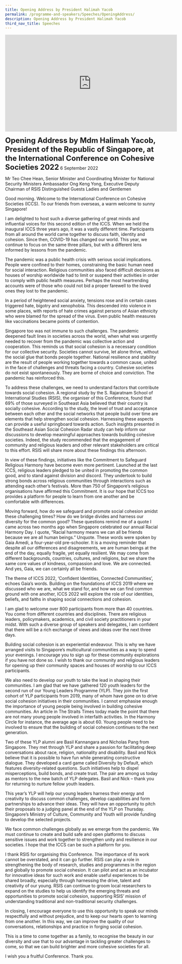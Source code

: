 ```yaml
---
title: Opening Address by President Halimah Yacob
permalink: /programme-and-speakers/Speeches/OpeningAddress/
description: Opening Address by President Halimah Yacob
third_nav_title: Speeches
---
```

<div class="bp-youtube">

<iframe width="560" height="315" src="https://www.youtube.com/embed/bMyL9YtTONI" title="YouTube video player" frameborder="0" allow="accelerometer; autoplay; clipboard-write; encrypted-media; gyroscope; picture-in-picture" allowfullscreen></iframe>

</div>

**<font size="+2">Opening Address by Mdm Halimah Yacob, President of the Republic of Singapore, at the International Conference on Cohesive Societies 2022</font>** 
6 September 2022

Mr Teo Chee Hean, Senior Minister and Coordinating Minister for National Security 
Ministers 
Ambassador Ong Keng Yong, Executive Deputy Chairman of RSIS 
Distinguished Guests 
Ladies and Gentlemen 

Good morning. Welcome to the International Conference on Cohesive Societies (ICCS). To our friends from overseas, a warm welcome to sunny Singapore!

I am delighted to host such a diverse gathering of great minds and influential voices for this second edition of the ICCS. When we held the inaugural ICCS three years ago, it was a vastly different time. Participants from all around the world came together to discuss faith, identity and cohesion. Since then, COVID-19 has changed our world. This year, we continue to focus on the same three pillars, but with a different lens informed by lessons from the pandemic.  

The pandemic was a public health crisis with serious social implications. People were confined to their homes, constraining the basic human need for social interaction. Religious communities also faced difficult decisions as houses of worship worldwide had to limit or suspend their activities in order to comply with public health measures. Perhaps the most heartrending accounts were of those who could not bid a proper farewell to the loved ones they lost to the pandemic.

In a period of heightened social anxiety, tensions rose and in certain cases triggered hate, bigotry and xenophobia. This descended into violence in some places, with reports of hate crimes against persons of Asian ethnicity who were blamed for the spread of the virus. Even public health measures like vaccinations became points of contention.

Singapore too was not immune to such challenges. The pandemic deepened fault lines in societies across the world, when what was urgently needed to recover from the pandemic was collective action and cooperation. This reminds us that social cohesion is a necessary condition for our collective security. Societies cannot survive, let alone thrive, without the social glue that bonds people together. National resilience and stability are the result of people working together towards a common cause, united in the face of challenges and threats facing a country. Cohesive societies do not exist spontaneously. They are borne of choice and conviction. The pandemic has reinforced this.

To address these challenges, we need to understand factors that contribute towards social cohesion. A regional study by the S. Rajaratnam School of International Studies (RSIS), the organiser of this Conference, found that 69% of those surveyed in Southeast Asia believed that their country is socially cohesive. According to the study, the level of trust and acceptance between each other and the social networks that people build over time are elements that help strengthen social cohesion. Harnessing these aspects can provide a useful springboard towards action. Such insights presented in the Southeast Asian Social Cohesion Radar study can help inform our discussions to develop meaningful approaches towards building cohesive societies. Indeed, the study recommended that the engagement of community and religious leaders and other relevant stakeholders are critical to this effort. RSIS will share more about these findings this afternoon.

In view of these findings, initiatives like the Commitment to Safeguard Religious Harmony have become even more pertinent. Launched at the last ICCS, religious leaders pledged to be united in promoting the common good, and to stand against division and discord. They undertook to build strong bonds across religious communities through interactions such as attending each other’s festivals. More than 750 of Singapore’s religious organisations have affirmed this Commitment. It is our hope that ICCS too provides a platform for people to learn from one another and be comfortable with differences.

Moving forward, how do we safeguard and promote social cohesion amidst these challenging times? How do we bridge divides and harness our diversity for the common good? These questions remind me of a quote I came across two months ago when Singapore celebrated our annual Racial Harmony Day. I quote, “Racial harmony means we can all be friends because we are all human beings.” Unquote. These words were spoken by Gaia Amedi, a four-year-old pre-schooler. It is a moving reminder that despite all our differences and disagreements, we are human beings at the end of the day, equally fragile, yet equally resilient. We may come from different backgrounds, countries, cultures, and religions, but we share the same core values of kindness, compassion and love. We are connected. And yes, Gaia, we can certainly all be friends.

The theme of ICCS 2022, ‘Confident Identities, Connected Communities’, echoes Gaia’s words. Building on the foundations of ICCS 2019 where we discussed who we are, what we stand for, and how we can find common ground with one another, ICCS 2022 will explore the role of our identities, beliefs, and faiths in shaping social connections and cohesion.

I am glad to welcome over 800 participants from more than 40 countries. You come from different countries and disciplines. There are religious leaders, policymakers, academics, and civil society practitioners in your midst. With such a diverse group of speakers and delegates, I am confident that there will be a rich exchange of views and ideas over the next three days.

Building social cohesion is an experiential endeavour. This is why we have arranged visits to Singapore’s multicultural communities as a way to spend your evenings. I encourage you to sign up for these community explorations if you have not done so. I wish to thank our community and religious leaders for opening up their community spaces and houses of worship to our ICCS participants.

We also need to develop our youth to take the lead in shaping their communities. I am glad that we have gathered 120 youth leaders for the second run of our Young Leaders Programme (YLP). They join the first cohort of YLP participants from 2019, many of whom have gone on to drive social cohesion initiatives in their communities. I cannot emphasise enough the importance of young people being involved in building cohesive communities. An article in The Straits Times today made the point that there are not many young people involved in interfaith activities. In the Harmony Circle for instance, the average age is about 60. Young people need to be involved to ensure that the building of social cohesion continues to the next generation.

Two of these YLP alumni are Basil Kannangara and Nicholas Pang from Singapore. They met through YLP and share a passion for facilitating deep conversations about race, religion, nationality and disability. Basil and Nick believe that it is possible to have fun while generating constructive dialogue. They developed a card game called Diversity by Default, which features diversity-related questions. Such initiatives help to dispel misperceptions, build bonds, and create trust. The pair are among us today as mentors to the new batch of YLP delegates. Basil and Nick – thank you for returning to nurture fellow youth leaders.

This year’s YLP will help our young leaders harness their energy and creativity to discuss common challenges, develop capabilities and form partnerships to advance their ideas. They will have an opportunity to pitch their proposals to a judging panel at the end of the YLP on Thursday. Singapore’s Ministry of Culture, Community and Youth will provide funding to develop the selected projects.

We face common challenges globally as we emerge from the pandemic. We must continue to create and build safe and open platforms to discuss sensitive issues and work together to strengthen unity and resilience in our societies. I hope that the ICCS can be such a platform for you.

I thank RSIS for organising this Conference. The importance of its work cannot be overstated, and it can go further. RSIS can play a role in strengthening the body of research, studies and programmes in the region and globally to promote social cohesion. It can pilot and act as an incubator for innovative ideas for such work and enable useful experiences to be shared broadly, especially through harnessing the drive, talent and creativity of our young. RSIS can continue to groom local researchers to expand on the studies to help us identify the emerging threats and opportunities to promote social cohesion, supporting RSIS’ mission of understanding traditional and non-traditional security challenges. 

In closing, I encourage everyone to use this opportunity to speak our minds respectfully and without prejudice, and to keep our hearts open to learning from one another. In this way, we can improve the quality of our conversations, relationships and practice in forging social cohesion.

This is a time to come together as a family, to recognise the beauty in our diversity and use that to our advantage in tackling greater challenges to come, so that we can build brighter and more cohesive societies for all.

I wish you a fruitful Conference. Thank you.